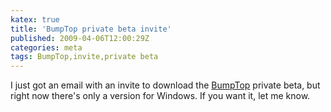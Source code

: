 ```yaml
---
katex: true
title: 'BumpTop private beta invite'
published: 2009-04-06T12:00:29Z
categories: meta
tags: BumpTop,invite,private beta
---
```


I just got an email with an invite to download the <a href="http://bumptop.com/">BumpTop</a> private beta, but right now there's only a version for Windows.  If you want it, let me know.

